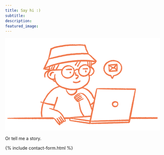 ```yaml
---
title: Say hi :)
subtitle: 
description:
featured_image:
---
```


<img src="/images/BioBlancoContacto72.png">

Or tell me a story.

{% include contact-form.html %}


